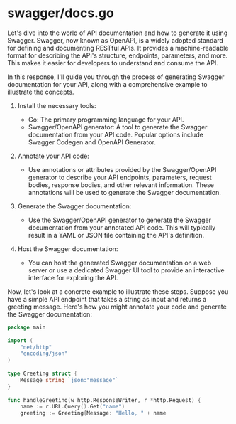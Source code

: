 # swagger/docs.go  
Let's dive into the world of API documentation and how to generate it using Swagger. Swagger, now known as OpenAPI, is a widely adopted standard for defining and documenting RESTful APIs. It provides a machine-readable format for describing the API's structure, endpoints, parameters, and more. This makes it easier for developers to understand and consume the API.  
  
In this response, I'll guide you through the process of generating Swagger documentation for your API, along with a comprehensive example to illustrate the concepts.  
  
1. Install the necessary tools:  
  
   - Go: The primary programming language for your API.  
   - Swagger/OpenAPI generator: A tool to generate the Swagger documentation from your API code. Popular options include Swagger Codegen and OpenAPI Generator.  
  
2. Annotate your API code:  
  
   - Use annotations or attributes provided by the Swagger/OpenAPI generator to describe your API endpoints, parameters, request bodies, response bodies, and other relevant information. These annotations will be used to generate the Swagger documentation.  
  
3. Generate the Swagger documentation:  
  
   - Use the Swagger/OpenAPI generator to generate the Swagger documentation from your annotated API code. This will typically result in a YAML or JSON file containing the API's definition.  
  
4. Host the Swagger documentation:  
  
   - You can host the generated Swagger documentation on a web server or use a dedicated Swagger UI tool to provide an interactive interface for exploring the API.  
  
Now, let's look at a concrete example to illustrate these steps. Suppose you have a simple API endpoint that takes a string as input and returns a greeting message. Here's how you might annotate your code and generate the Swagger documentation:  
  
```go  
package main  
  
import (  
	"net/http"  
	"encoding/json"  
)  
  
type Greeting struct {  
	Message string `json:"message"`  
}  
  
func handleGreeting(w http.ResponseWriter, r *http.Request) {  
	name := r.URL.Query().Get("name")  
	greeting := Greeting{Message: "Hello, " + name  
  
